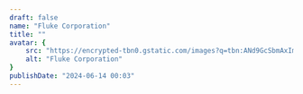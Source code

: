 ```yaml
---
draft: false
name: "Fluke Corporation"
title: ""
avatar: {
    src: "https://encrypted-tbn0.gstatic.com/images?q=tbn:ANd9GcSbmAxImSOL_-YUIHKHxv7sla-ldAvF4inbwQ&s",
    alt: "Fluke Corporation"
}
publishDate: "2024-06-14 00:03"
---
```

